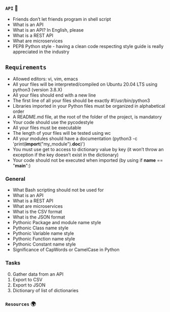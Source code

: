 ### `API` :dart:


* Friends don’t let friends program in shell script
* What is an API
* What is an API? In English, please
* What is a REST API
* What are microservices
* PEP8 Python style - having a clean code respecting style guide is really appreciated in the industry


## `Requirements`


*	Allowed editors: vi, vim, emacs
*	All your files will be interpreted/compiled on Ubuntu 20.04 LTS using python3 (version 3.8.X)
*	All your files should end with a new line
*	The first line of all your files should be exactly #!/usr/bin/python3
*	Libraries imported in your Python files must be organized in alphabetical order
*	A README.md file, at the root of the folder of the project, is mandatory
*	Your code should use the pycodestyle
*	All your files must be executable
*	The length of your files will be tested using wc
*	All your modules should have a documentation (python3 -c 'print(__import__("my_module").__doc__)')
*	You must use get to access to dictionary value by key (it won’t throw an exception if the key doesn’t exist in the dictionary)
*	Your code should not be executed when imported (by using if __name__ == "__main__":)


### General

*	What Bash scripting should not be used for
*	What is an API
*	What is a REST API
*	What are microservices
*	What is the CSV format
*	What is the JSON format
*	Pythonic Package and module name style
*	Pythonic Class name style
*	Pythonic Variable name style
*	Pythonic Function name style
*	Pythonic Constant name style
*	Significance of CapWords or CamelCase in Python


### Tasks

0. Gather data from an API 
1. Export to CSV 
2. Export to JSON 
3. Dictionary of list of dictionaries 



### `Resources`   :earth_africa:
 